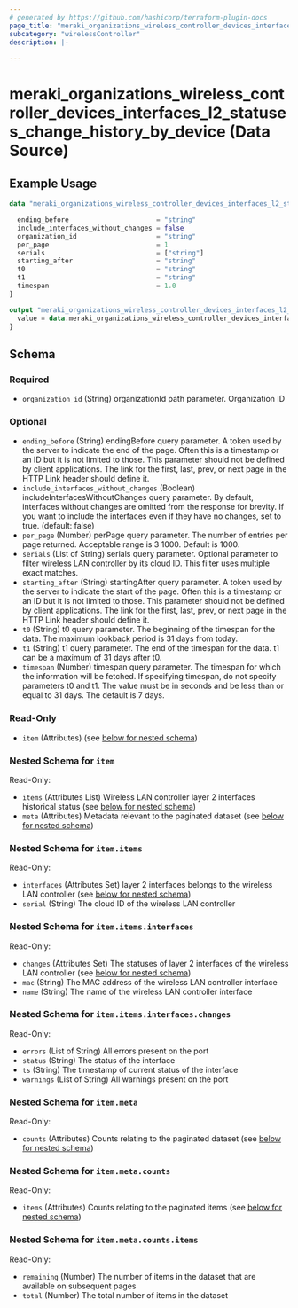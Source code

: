 ```yaml
---
# generated by https://github.com/hashicorp/terraform-plugin-docs
page_title: "meraki_organizations_wireless_controller_devices_interfaces_l2_statuses_change_history_by_device Data Source - terraform-provider-meraki"
subcategory: "wirelessController"
description: |-
  
---
```


# meraki_organizations_wireless_controller_devices_interfaces_l2_statuses_change_history_by_device (Data Source)



## Example Usage

```terraform
data "meraki_organizations_wireless_controller_devices_interfaces_l2_statuses_change_history_by_device" "example" {

  ending_before                      = "string"
  include_interfaces_without_changes = false
  organization_id                    = "string"
  per_page                           = 1
  serials                            = ["string"]
  starting_after                     = "string"
  t0                                 = "string"
  t1                                 = "string"
  timespan                           = 1.0
}

output "meraki_organizations_wireless_controller_devices_interfaces_l2_statuses_change_history_by_device_example" {
  value = data.meraki_organizations_wireless_controller_devices_interfaces_l2_statuses_change_history_by_device.example.item
}
```

<!-- schema generated by tfplugindocs -->
## Schema

### Required

- `organization_id` (String) organizationId path parameter. Organization ID

### Optional

- `ending_before` (String) endingBefore query parameter. A token used by the server to indicate the end of the page. Often this is a timestamp or an ID but it is not limited to those. This parameter should not be defined by client applications. The link for the first, last, prev, or next page in the HTTP Link header should define it.
- `include_interfaces_without_changes` (Boolean) includeInterfacesWithoutChanges query parameter. By default, interfaces without changes are omitted from the response for brevity. If you want to include the interfaces even if they have no changes, set to true. (default: false)
- `per_page` (Number) perPage query parameter. The number of entries per page returned. Acceptable range is 3 1000. Default is 1000.
- `serials` (List of String) serials query parameter. Optional parameter to filter wireless LAN controller by its cloud ID. This filter uses multiple exact matches.
- `starting_after` (String) startingAfter query parameter. A token used by the server to indicate the start of the page. Often this is a timestamp or an ID but it is not limited to those. This parameter should not be defined by client applications. The link for the first, last, prev, or next page in the HTTP Link header should define it.
- `t0` (String) t0 query parameter. The beginning of the timespan for the data. The maximum lookback period is 31 days from today.
- `t1` (String) t1 query parameter. The end of the timespan for the data. t1 can be a maximum of 31 days after t0.
- `timespan` (Number) timespan query parameter. The timespan for which the information will be fetched. If specifying timespan, do not specify parameters t0 and t1. The value must be in seconds and be less than or equal to 31 days. The default is 7 days.

### Read-Only

- `item` (Attributes) (see [below for nested schema](#nestedatt--item))

<a id="nestedatt--item"></a>
### Nested Schema for `item`

Read-Only:

- `items` (Attributes List) Wireless LAN controller layer 2 interfaces historical status (see [below for nested schema](#nestedatt--item--items))
- `meta` (Attributes) Metadata relevant to the paginated dataset (see [below for nested schema](#nestedatt--item--meta))

<a id="nestedatt--item--items"></a>
### Nested Schema for `item.items`

Read-Only:

- `interfaces` (Attributes Set) layer 2 interfaces belongs to the wireless LAN controller (see [below for nested schema](#nestedatt--item--items--interfaces))
- `serial` (String) The cloud ID of the wireless LAN controller

<a id="nestedatt--item--items--interfaces"></a>
### Nested Schema for `item.items.interfaces`

Read-Only:

- `changes` (Attributes Set) The statuses of layer 2 interfaces of the wireless LAN controller (see [below for nested schema](#nestedatt--item--items--interfaces--changes))
- `mac` (String) The MAC address of the wireless LAN controller interface
- `name` (String) The name of the wireless LAN controller interface

<a id="nestedatt--item--items--interfaces--changes"></a>
### Nested Schema for `item.items.interfaces.changes`

Read-Only:

- `errors` (List of String) All errors present on the port
- `status` (String) The status of the interface
- `ts` (String) The timestamp of current status of the interface
- `warnings` (List of String) All warnings present on the port




<a id="nestedatt--item--meta"></a>
### Nested Schema for `item.meta`

Read-Only:

- `counts` (Attributes) Counts relating to the paginated dataset (see [below for nested schema](#nestedatt--item--meta--counts))

<a id="nestedatt--item--meta--counts"></a>
### Nested Schema for `item.meta.counts`

Read-Only:

- `items` (Attributes) Counts relating to the paginated items (see [below for nested schema](#nestedatt--item--meta--counts--items))

<a id="nestedatt--item--meta--counts--items"></a>
### Nested Schema for `item.meta.counts.items`

Read-Only:

- `remaining` (Number) The number of items in the dataset that are available on subsequent pages
- `total` (Number) The total number of items in the dataset
